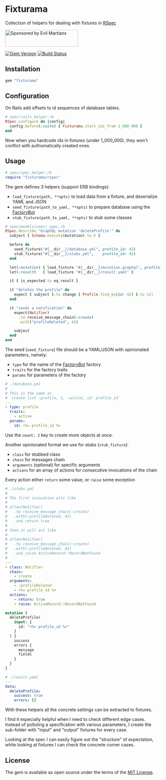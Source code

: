 # Fixturama

Collection of helpers for dealing with fixtures in [RSpec][rspec]

<a href="https://evilmartians.com/">
<img src="https://evilmartians.com/badges/sponsored-by-evil-martians.svg" alt="Sponsored by Evil Martians" width="236" height="54"></a>

[![Gem Version](https://badge.fury.io/rb/fixturama.svg)][gem]
[![Build Status](https://travis-ci.org/nepalez/fixturama.svg?branch=master)][travis]

## Installation

```ruby
gem "fixturama"
```

## Configuration

On Rails add offsets to id sequences of database tables.

```ruby
# spec/rails_helper.rb
RSpec.configure do |config|
  config.before(:suite) { Fixturama.start_ids_from 1_000_000 }
end
```

Now when you hardcode ids in fixtures (under 1_000_000), they won't conflict with authomatically created ones.

## Usage

```ruby
# spec/spec_helper.rb
require "fixturama/rspec"
```

The gem defines 3 helpers (support ERB bindings):

- `load_fixture(path, **opts)` to load data from a fixture, and deserialize YAML and JSON
- `seed_fixture(path_to_yaml, **opts)` to prepare database using the [FactoryBot][factory-bot]
- `stub_fixture(path_to_yaml, **opts)` to stub some classes

```ruby
# spec/models/user/_spec.rb
RSpec.describe "GraphQL mutation 'deleteProfile'" do
  subject { Schema.execute(mutation).to_h }

  before do
    seed_fixture("#{__dir__}/database.yml", profile_id: 42)
    stub_fixture("#{__dir__}/stubs.yml",    profile_id: 42)
  end

  let(:mutation) { load_fixture "#{__dir__}/mutation.graphql", profile_id: 42 }
  let(:result)   { load_fixture "#{__dir__}/result.yaml" }

  it { is_expected.to eq result }

  it "deletes the profile" do
    expect { subject }.to change { Profile.find_by(id: 42) }.to nil
  end

  it "sends a notification" do
    expect(Notifier)
      .to receive_message_chain(:create)
      .with("profileDeleted", 42)

    subject
  end
end
```

The seed (`seed_fixture`) file should be a YAML/JSON with opinionated parameters, namely:

- `type` for the name of the [FactoryBot][factory-bot] factory
- `traits` for the factory traits
- `params` for parameters of the factory

```yaml
# ./database.yml
#
# This is the same as
# `create_list :profile, 1, :active, id: profile_id`
---
- type: profile
  traits:
    - active
  params:
    id: <%= profile_id %>
```

Use the `count: 2` key to create more objects at once.

Another opinionated format we use for stubs (`stub_fixture`):

- `class` for stubbed class
- `chain` for messages chain
- `arguments` (optional) for specific arguments
- `actions` for an array of actions for consecutive invocations of the chain

Every action either `return` some value, or `raise` some exception

```yaml
# ./stubs.yml
#
# The first invocation acts like
#
# allow(Notifier)
#   .to receive_message_chain(:create)
#   .with(:profileDeleted, 42)
#   .and_return true
#
# then it will act like
#
# allow(Notifier)
#   .to receive_message_chain(:create)
#   .with(:profileDeleted, 42)
#   .and_raise ActiveRecord::RecordNotFound
#
---
- class: Notifier
  chain:
    - create
  arguments:
    - :profileDeleted
    - <%= profile_id %>
  actions:
    - return: true
    - raise: ActiveRecord::RecordNotFound
```

```graphql
mutation {
  deleteProfile(
    input: {
      id: "<%= profile_id %>"
    }
  ) {
    success
    errors {
      message
      fields
    }
  }
}
```

```yaml
# ./result.yaml
---
data:
  deleteProfile:
    success: true
    errors: []
```

With these helpers all the concrete settings can be extracted to fixtures.

I find it especially helpful when I need to check different edge cases. Instead of polluting a specification with various parameters, I create the sub-folder with "input" and "output" fixtures for every case.

Looking at the spec I can easily figure out the "structure" of expectation, while looking at fixtures I can check the concrete corner cases.

## License

The gem is available as open source under the terms of the [MIT License][license].

[gem]: https://rubygems.org/gems/fixturama
[travis]: https://travis-ci.org/nepalez/fixturama
[license]: http://opensource.org/licenses/MIT
[factory-bot]: https://github.com/thoughtbot/factory_bot
[rspec]: https://rspec.info/
